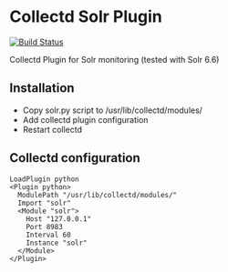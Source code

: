 Collectd Solr Plugin
=========
[![Build Status](https://api.travis-ci.org/skarj/collectd-plugin-solr.svg?branch=master)](https://travis-ci.org/skarj/collectd-plugin-solr)

Collectd Plugin for Solr monitoring (tested with Solr 6.6)

Installation
------------

* Copy solr.py script to /usr/lib/collectd/modules/
* Add collectd plugin configuration
* Restart collectd

Collectd configuration
------------

```
LoadPlugin python
<Plugin python>
  ModulePath "/usr/lib/collectd/modules/"
  Import "solr"
  <Module "solr">
    Host "127.0.0.1"
    Port 8983
    Interval 60
    Instance "solr"
  </Module>
</Plugin>
```
